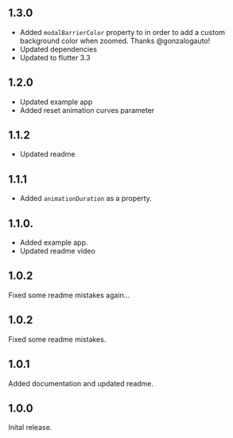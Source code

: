 ## 1.3.0

- Added `modalBarrierColor` property to in order to add a custom background color when zoomed. Thanks @gonzalogauto!
- Updated dependencies
- Updated to flutter 3.3

## 1.2.0

- Updated example app
- Added reset animation curves parameter

## 1.1.2

- Updated readme

## 1.1.1

- Added `animationDuration` as a property.

## 1.1.0.

- Added example app.
- Updated readme video

## 1.0.2

Fixed some readme mistakes again...

## 1.0.2

Fixed some readme mistakes.

## 1.0.1

Added documentation and updated readme.

## 1.0.0

Inital release.
